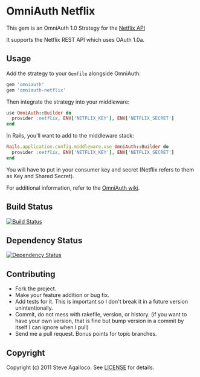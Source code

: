 # OmniAuth Netflix

This gem is an OmniAuth 1.0 Strategy for the [Netflix API](http://developer.netflix.com/)

It supports the Netflix REST API which uses OAuth 1.0a.

## Usage

Add the strategy to your `Gemfile` alongside OmniAuth:

```ruby
gem 'omniauth'
gem 'omniauth-netflix'
```

Then integrate the strategy into your middleware:

```ruby
use OmniAuth::Builder do
  provider :netflix, ENV['NETFLIX_KEY'], ENV['NETFLIX_SECRET']
end
```

In Rails, you'll want to add to the middleware stack:

```ruby
Rails.application.config.middleware.use OmniAuth::Builder do
  provider :netflix, ENV['NETFLIX_KEY'], ENV['NETFLIX_SECRET']
end
```

You will have to put in your consumer key and secret (Netflix refers to them as Key and Shared Secret).

For additional information, refer to the [OmniAuth wiki](https://github.com/intridea/omniauth/wiki).

## <a name="build"></a>Build Status
[![Build Status](https://secure.travis-ci.org/spagalloco/omniauth-netflix.png?branch=master)][travis]

[travis]: http://travis-ci.org/spagalloco/omniauth-netflix

## <a name="dependencies"></a>Dependency Status
[![Dependency Status](https://gemnasium.com/spagalloco/omniauth-netflix.png?travis)][gemnasium]

[gemnasium]: https://gemnasium.com/spagalloco/omniauth-netflix

## Contributing

* Fork the project.
* Make your feature addition or bug fix.
* Add tests for it. This is important so I don't break it in a
  future version unintentionally.
* Commit, do not mess with rakefile, version, or history.
  (if you want to have your own version, that is fine but bump version in a commit by itself I can ignore when I pull)
* Send me a pull request. Bonus points for topic branches.

## Copyright

Copyright (c) 2011 Steve Agalloco. See [LICENSE](https://github.com/spagalloco/omniauth-netflix/blob/master/LICENSE.md) for details.